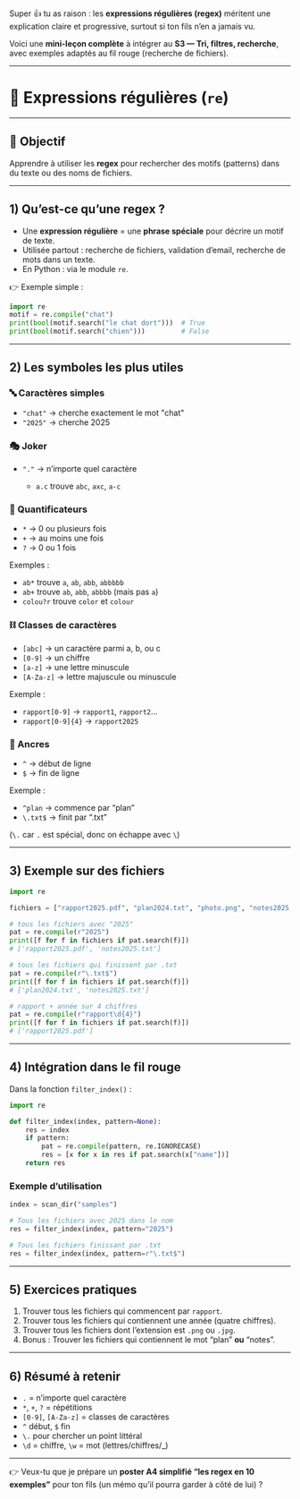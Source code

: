 Super 👍 tu as raison : les **expressions régulières (regex)** méritent une explication claire et progressive, surtout si ton fils n’en a jamais vu.

Voici une **mini-leçon complète** à intégrer au **S3 — Tri, filtres, recherche**, avec exemples adaptés au fil rouge (recherche de fichiers).

---

# 📘 Expressions régulières (`re`)

---

## 🎯 Objectif

Apprendre à utiliser les **regex** pour rechercher des motifs (patterns) dans du texte ou des noms de fichiers.

---

## 1) Qu’est-ce qu’une regex ?

- Une **expression régulière** = une **phrase spéciale** pour décrire un motif de texte.
- Utilisée partout : recherche de fichiers, validation d’email, recherche de mots dans un texte.
- En Python : via le module `re`.

👉 Exemple simple :

```python
import re
motif = re.compile("chat")
print(bool(motif.search("le chat dort")))  # True
print(bool(motif.search("chien")))         # False
```

---

## 2) Les symboles les plus utiles

### 🔤 Caractères simples

- `"chat"` → cherche exactement le mot "chat"
- `"2025"` → cherche 2025

### 🎭 Joker

- `"."` → n’importe quel caractère

  - `a.c` trouve `abc`, `axc`, `a-c`

### 🔢 Quantificateurs

- `*` → 0 ou plusieurs fois
- `+` → au moins une fois
- `?` → 0 ou 1 fois

Exemples :

- `ab*` trouve `a`, `ab`, `abb`, `abbbbb`
- `ab+` trouve `ab`, `abb`, `abbbb` (mais pas `a`)
- `colou?r` trouve `color` et `colour`

### ⛓️ Classes de caractères

- `[abc]` → un caractère parmi a, b, ou c
- `[0-9]` → un chiffre
- `[a-z]` → une lettre minuscule
- `[A-Za-z]` → lettre majuscule ou minuscule

Exemple :

- `rapport[0-9]` → `rapport1`, `rapport2`…
- `rapport[0-9]{4}` → `rapport2025`

### 🎯 Ancres

- `^` → début de ligne
- `$` → fin de ligne

Exemple :

- `^plan` → commence par “plan”
- `\.txt$` → finit par “.txt”

(`\.` car `.` est spécial, donc on échappe avec `\`)

---

## 3) Exemple sur des fichiers

```python
import re

fichiers = ["rapport2025.pdf", "plan2024.txt", "photo.png", "notes2025.txt"]

# tous les fichiers avec "2025"
pat = re.compile(r"2025")
print([f for f in fichiers if pat.search(f)])
# ['rapport2025.pdf', 'notes2025.txt']

# tous les fichiers qui finissent par .txt
pat = re.compile(r"\.txt$")
print([f for f in fichiers if pat.search(f)])
# ['plan2024.txt', 'notes2025.txt']

# rapport + année sur 4 chiffres
pat = re.compile(r"rapport\d{4}")
print([f for f in fichiers if pat.search(f)])
# ['rapport2025.pdf']
```

---

## 4) Intégration dans le fil rouge

Dans la fonction `filter_index()` :

```python
import re

def filter_index(index, pattern=None):
    res = index
    if pattern:
        pat = re.compile(pattern, re.IGNORECASE)
        res = [x for x in res if pat.search(x["name"])]
    return res
```

### Exemple d’utilisation

```python
index = scan_dir("samples")

# Tous les fichiers avec 2025 dans le nom
res = filter_index(index, pattern="2025")

# Tous les fichiers finissant par .txt
res = filter_index(index, pattern=r"\.txt$")
```

---

## 5) Exercices pratiques

1. Trouver tous les fichiers qui commencent par `rapport`.
2. Trouver tous les fichiers qui contiennent une année (quatre chiffres).
3. Trouver tous les fichiers dont l’extension est `.png` ou `.jpg`.
4. Bonus : Trouver les fichiers qui contiennent le mot “plan” **ou** “notes”.

---

## 6) Résumé à retenir

- `.` = n’importe quel caractère
- `*`, `+`, `?` = répétitions
- `[0-9]`, `[A-Za-z]` = classes de caractères
- `^` début, `$` fin
- `\.` pour chercher un point littéral
- `\d` = chiffre, `\w` = mot (lettres/chiffres/\_)

---

👉 Veux-tu que je prépare un **poster A4 simplifié “les regex en 10 exemples”** pour ton fils (un mémo qu’il pourra garder à côté de lui) ?
